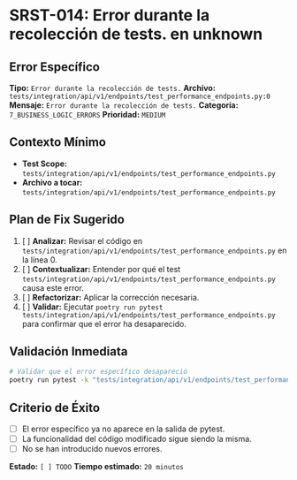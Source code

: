 # SRST-014: Error durante la recolección de tests. en unknown

## Error Específico
**Tipo:** `Error durante la recolección de tests.`
**Archivo:** `tests/integration/api/v1/endpoints/test_performance_endpoints.py:0`
**Mensaje:** `Error durante la recolección de tests.`
**Categoría:** `7_BUSINESS_LOGIC_ERRORS`
**Prioridad:** `MEDIUM`

## Contexto Mínimo
- **Test Scope:** `tests/integration/api/v1/endpoints/test_performance_endpoints.py`
- **Archivo a tocar:** `tests/integration/api/v1/endpoints/test_performance_endpoints.py`

## Plan de Fix Sugerido
1. [ ] **Analizar:** Revisar el código en `tests/integration/api/v1/endpoints/test_performance_endpoints.py` en la línea 0.
2. [ ] **Contextualizar:** Entender por qué el test `tests/integration/api/v1/endpoints/test_performance_endpoints.py` causa este error.
3. [ ] **Refactorizar:** Aplicar la corrección necesaria.
4. [ ] **Validar:** Ejecutar `poetry run pytest tests/integration/api/v1/endpoints/test_performance_endpoints.py` para confirmar que el error ha desaparecido.

## Validación Inmediata
```bash
# Validar que el error específico desapareció
poetry run pytest -k "tests/integration/api/v1/endpoints/test_performance_endpoints.py" -v
```

## Criterio de Éxito
- [ ] El error específico ya no aparece en la salida de pytest.
- [ ] La funcionalidad del código modificado sigue siendo la misma.
- [ ] No se han introducido nuevos errores.

**Estado:** `[ ] TODO`
**Tiempo estimado:** `20 minutos`
